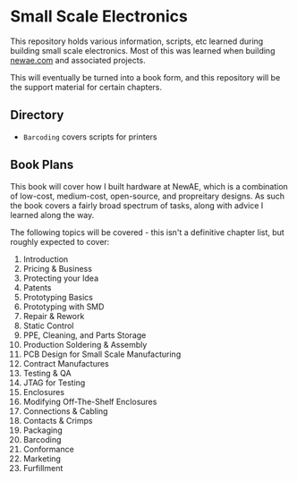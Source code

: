 # Small Scale Electronics

This repository holds various information, scripts, etc learned during building small scale electronics. Most of this was learned when building [newae.com](newae.com) and associated projects.

This will eventually be turned into a book form, and this repository will be the support material for certain chapters.

## Directory

* `Barcoding` covers scripts for printers

## Book Plans

This book will cover how I built hardware at NewAE, which is a combination of low-cost, medium-cost, open-source, and propreitary designs. As such the book covers a fairly broad spectrum of tasks, along with advice I learned along the way.

The following topics will be covered - this isn't a definitive chapter list, but roughly expected to cover:

1. Introduction
2. Pricing & Business
3. Protecting your Idea
4. Patents
5. Prototyping Basics
6. Prototyping with SMD
7. Repair & Rework
8. Static Control
9. PPE, Cleaning, and Parts Storage
10. Production Soldering & Assembly
11. PCB Design for Small Scale Manufacturing
12. Contract Manufactures
13. Testing & QA
14. JTAG for Testing
15. Enclosures
16. Modifying Off-The-Shelf Enclosures
17. Connections & Cabling
18. Contacts & Crimps
19. Packaging
20. Barcoding
21. Conformance
22. Marketing
23. Furfillment
